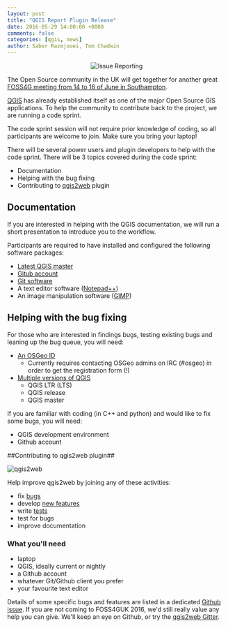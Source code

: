 ```yaml
---
layout: post
title: "QGIS Report Plugin Release"
date: 2016-05-29 14:00:00 +0000
comments: false
categories: [qgis, news]
author: Saber Razmjooei, Tom Chadwin
---
```


<center>
	<img src="http://uk.osgeo.org/images/animatedship.svg" alt="Issue Reporting"/>
</center>

The Open Source community in the UK will get together for another great
[FOSS4G meeting from 14 to 16 of June in Southampton](http://uk.osgeo.org/foss4guk2016/). 

[QGIS](http://qgis.org/en/site/) has already established itself as one of the
major Open Source GIS applications. To help the community to contribute back to
the project, we are running a code sprint.   

<!-- more -->

The code sprint session will not require prior knowledge of coding, so all
participants are welcome to join. Make sure you bring your laptop!

There will be several power users and plugin developers to help with the code
sprint. There will be 3 topics covered during the code sprint:


- Documentation
- Helping with the bug fixing
- Contributing to [qgis2web](https://github.com/tomchadwin/qgis2web) plugin

## Documentation ##

If you are interested in helping with the QGIS documentation, we will run a
short presentation to introduce you to the workflow.

Participants are required to have installed and configured the following
software packages:

- [Latest QGIS master](http://qgis.org/en/site/forusers/download.html)
- [Gitub account](https://github.com/join?source=header-home "github")
- [Git software](https://desktop.github.com/ "desktop application")
- A text editor software ([Notepad++](https://notepad-plus-plus.org/download/v6.9.2.html))
- An image manipulation software ([GIMP](https://www.gimp.org/))


 
## Helping with the bug fixing  ##

For those who are interested in findings bugs, testing existing bugs and 
leaning up the bug queue, you will need:

- [An OSGeo ID](https://www2.osgeo.org/cgi-bin/ldap_create_user.py "OSGeo account")
   - Currently requires contacting OSGeo admins on IRC (#osgeo) in order to get
   the registration form (!)
- [Multiple versions of QGIS](http://qgis.org/en/site/forusers/download.html "qgis osgeo4w installer")
	- QGIS LTR (LTS)
	- QGIS release
	- QGIS master

If you are familiar with coding (in C++ and python) and would like to fix some
bugs, you will need:

- QGIS development environment
- Github account


##Contributing to qgis2web plugin##

![qgis2web](https://plugins.qgis.org/static/cache/cf/9d/cf9dcdca7ab8f9f0e94aa0628a6dfde6.png)

Help improve qgis2web by joining any of these activities:

- fix [bugs](https://github.com/tomchadwin/qgis2web/labels/bug)
- develop [new features](https://github.com/tomchadwin/qgis2web/labels/enhancement)
- write [tests](https://github.com/tomchadwin/qgis2web/blob/master/README.md#testing)
- test for bugs
- improve documentation

### What you'll need ###

- laptop
- QGIS, ideally current or nightly
- a Github account
- whatever Git/Github client you prefer
- your favourite text editor

Details of some specific bugs and features are listed in a dedicated [Github
issue](https://github.com/tomchadwin/qgis2web/issues/270). If you are not
coming to FOSS4GUK 2016, we'd still really value any help you can give. We'll
keep an eye on Github, or try the [qgis2web Gitter](https://gitter.im/tomchadwin/qgis2web).